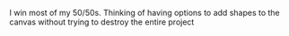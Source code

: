 I win most of my 50/50s. Thinking of having options to add shapes to the canvas without trying to destroy the entire project
